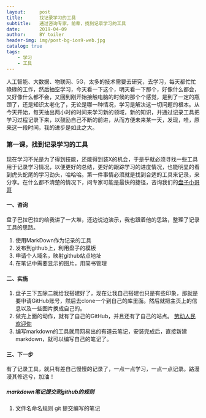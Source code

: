 ```yaml
---
layout:     post
title:      找记录学习的工具
subtitle:   通过咨询专家，前辈，找到记录学习的工具
date:       2019-04-09
author:     BY toiler
header-img: img/post-bg-ios9-web.jpg
catalog: true
tags:
    - 学习
    - 工具
---
```


人工智能、大数据、物联网、5G，太多的技术需要去研究，去学习，每天都忙忙碌碌的工作，然后抽空学习，今天看一下这个，明天看一下那个，好像什么都会，又好像什么都不会，又回到刚开始接触电脑的时候的那个个感觉，是到了一定的瓶颈了，还是知识太老化了，无论是哪一种情况，学习是解决这一切问题的根本。从今天开始，每天抽出两小时的时间来学习新的领域，新的知识，并通过记录工具把学习过程记录下来，以鼓励自己不断的前进，从而方便未来某一天，发现，哇，原来这一段时间，我的进步是如此之大。
### 第一课，找到记录学习的工具
现在学习不光是为了得到技能，还能得到装X的机会，于是乎就必须寻找一些工具用于记录学习情况，以便更好的总结，更好的跟踪学习的进度情况，也能明显的看到虎头蛇尾的学习劲头，哈哈哈。第一件事情必须就是找到合适的工具来记录，来分享。在什么都不清楚的情况下，问专家可能是最快的捷径，咨询我们的[盘子小哥哥](https://panzi.online/)

#### 一、咨询
盘子巴拉巴拉的给我讲了一大堆，还边说边演示，我也跟着他的思路，整理了记录工具的思路。
1. 使用MarkDown作为记录的工具
2. 发布到github上，利用盘子的模板
3. 申请个人域名，映射github站点地址
4. 在笔记中需要显示的图片，用简书管理

#### 二、实施
1. 盘子三下五除二就给我搭建好了，现在让我自己搭建也只是有些印象，那就是要申请GitHub账号，然后去clone一个到自己的库里面。然后就把主页上的信息以及一些图片换成自己的。
2. 做完上面的动作，就有了自己的GitHub，并且还有了自己的站点。 [劳动人民欢迎你](https://laodongrenmin.github.io/) 
3. 编写markdown的工具就用网易出的有道云笔记，安装完成后，直接新建markdown，就可以编写自己的笔记了。

#### 三、下一步
有了记录工具，就只有差自己慢慢的记录了，一点一点学习，一点一点记录。路漫漫其修远兮，加油！

##### markdown笔记提交到github的规则
1. 文件名命名规则
git 提交编写的笔记